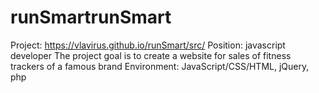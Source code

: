 # runSmartrunSmart
Project: https://vlavirus.github.io/runSmart/src/
Position: javascript developer 
The project goal is to create a website for sales of fitness trackers of a famous brand
Environment: JavaScript/CSS/HTML, jQuery, php 
